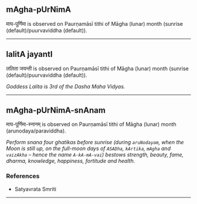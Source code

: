 ## mAgha-pUrNimA
माघ-पूर्णिमा is observed on Paurṇamāsī tithi of Māgha (lunar) month (sunrise (default)/puurvaviddha (default)).



---
## lalitA jayantI
ललिता जयन्ती is observed on Paurṇamāsī tithi of Māgha (lunar) month (sunrise (default)/puurvaviddha (default)).

_Goddess Lalita is 3rd of the Dasha Maha Vidyas._

---
## mAgha-pUrNimA-snAnam
माघ-पूर्णिमा-स्नानम् is observed on Paurṇamāsī tithi of Māgha (lunar) month (arunodaya/paraviddha).

_Perform snana four ghatikas before sunrise (during `aruNodayam`, when the Moon is still up, on the full-moon days of `ASADha`, `kArtika`, `mAgha` and `vaizAkha` – hence the name `A-kA-mA-vai`) bestows strength, beauty, fame, dharma, knowledge, happiness, fortitude and health._
### References
* Satyavrata Smriti


---
